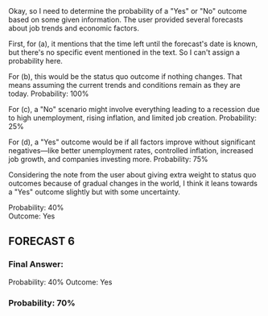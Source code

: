 <think>
Okay, so I need to determine the probability of a "Yes" or "No" outcome based on some given information. The user provided several forecasts about job trends and economic factors.

First, for (a), it mentions that the time left until the forecast's date is known, but there's no specific event mentioned in the text. So I can't assign a probability here.

For (b), this would be the status quo outcome if nothing changes. That means assuming the current trends and conditions remain as they are today. Probability: 100%

For (c), a "No" scenario might involve everything leading to a recession due to high unemployment, rising inflation, and limited job creation. Probability: 25%

For (d), a "Yes" outcome would be if all factors improve without significant negatives—like better unemployment rates, controlled inflation, increased job growth, and companies investing more. Probability: 75%

Considering the note from the user about giving extra weight to status quo outcomes because of gradual changes in the world, I think it leans towards a "Yes" outcome slightly but with some uncertainty.

Probability: 40%  
Outcome: Yes

FORECAST 6
---

### Final Answer:
Probability: 40%
Outcome: Yes

### Probability: 70%
